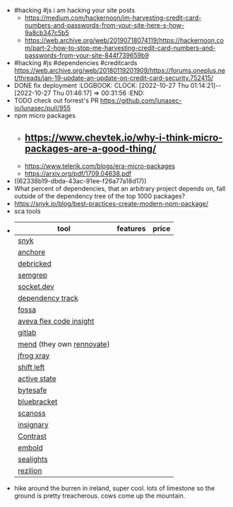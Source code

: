 - #hacking #js i am hacking your site posts
	- https://medium.com/hackernoon/im-harvesting-credit-card-numbers-and-passwords-from-your-site-here-s-how-9a8cb347c5b5
	- https://web.archive.org/web/20190718074119/https://hackernoon.com/part-2-how-to-stop-me-harvesting-credit-card-numbers-and-passwords-from-your-site-844f739659b9
- #hacking #js #dependencies #creditcards https://web.archive.org/web/20180119201909/https://forums.oneplus.net/threads/jan-19-update-an-update-on-credit-card-security.752415/
- DONE fix deployment
  :LOGBOOK:
  CLOCK: [2022-10-27 Thu 01:14:21]--[2022-10-27 Thu 01:46:17] =>  00:31:56
  :END:
- TODO check out forrest's PR https://github.com/lunasec-io/lunasec/pull/955
- npm micro packages
	- https://www.chevtek.io/why-i-think-micro-packages-are-a-good-thing/
		-
	- https://www.telerik.com/blogs/era-micro-packages
	- https://arxiv.org/pdf/1709.04638.pdf
- ((62338b19-dbda-43ac-91ee-f26a77a18d17))
- What percent of dependencies, that an arbitrary project depends on, fall outside of the dependency tree of the top 1000 packages?
- https://snyk.io/blog/best-practices-create-modern-npm-package/
- sca tools
- |tool|features|price|
  |--|--|--|
  |[snyk](https://snyk.io/)|||
  |[anchore](https://anchore.com/)|||
  |[debricked](https://debricked.com/)|||
  |[semgrep](https://semgrep.dev/products/semgrep-supply-chain)|||
  |[socket.dev](https://socket.dev/)|||
  |[dependency track](https://dependencytrack.org/)|||
  |[fossa](https://fossa.com/)|||
  |[aveva flex code insight](https://www.aveva.com/en/products/flexnet-code-insight/)|||
  |[gitlab](https://docs.gitlab.com/ee/user/application_security/dependency_scanning/)|||
  |[mend](https://www.mend.io/) (they own [rennovate](https://docs.renovatebot.com/))|||
  |[jfrog xray](https://jfrog.com/xray/)|||
  |[shift left](https://www.shiftleft.io/)|||
  |[active state](https://www.activestate.com/)|||
  |[bytesafe](https://bytesafe.dev/)|||
  |[bluebracket](https://blubracket.com/)|||
  |[scanoss](https://www.scanoss.com/)|||
  |[insignary](https://www.insignary.com/)|||
  |[Contrast](https://www.contrastsecurity.com/)|||
  |[embold](https://embold.io/)||
  |[sealights](https://www.sealights.io/)|||
  |[rezilion](https://www.rezilion.com/)|||
- hike around the burren in ireland, super cool. lots of limestone so the ground is pretty treacherous. cows come up the mountain.